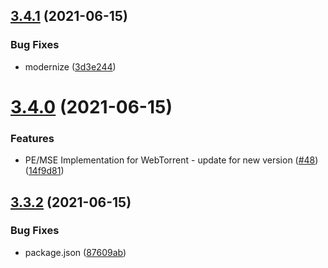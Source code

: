 ## [3.4.1](https://github.com/webtorrent/bittorrent-protocol/compare/v3.4.0...v3.4.1) (2021-06-15)


### Bug Fixes

* modernize ([3d3e244](https://github.com/webtorrent/bittorrent-protocol/commit/3d3e244319036583230d64824ce1388287233e02))

# [3.4.0](https://github.com/webtorrent/bittorrent-protocol/compare/v3.3.2...v3.4.0) (2021-06-15)


### Features

* PE/MSE Implementation for WebTorrent - update for new version ([#48](https://github.com/webtorrent/bittorrent-protocol/issues/48)) ([14f9d81](https://github.com/webtorrent/bittorrent-protocol/commit/14f9d81d07a0d49e4b9460c5392b88bdf0f7bf00))

## [3.3.2](https://github.com/webtorrent/bittorrent-protocol/compare/v3.3.1...v3.3.2) (2021-06-15)


### Bug Fixes

* package.json ([87609ab](https://github.com/webtorrent/bittorrent-protocol/commit/87609abdf8223d4957d9f8c4dd5f06978092a68c))
